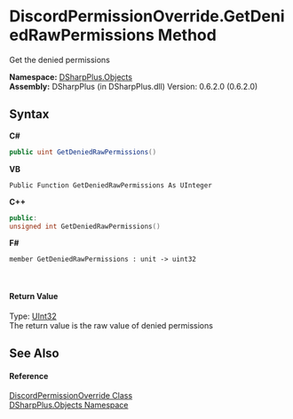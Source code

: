 # DiscordPermissionOverride.GetDeniedRawPermissions Method 
 

Get the denied permissions

**Namespace:**&nbsp;<a href="b70db947-75ff-488f-5245-350c6ca1e522">DSharpPlus.Objects</a><br />**Assembly:**&nbsp;DSharpPlus (in DSharpPlus.dll) Version: 0.6.2.0 (0.6.2.0)

## Syntax

**C#**<br />
``` C#
public uint GetDeniedRawPermissions()
```

**VB**<br />
``` VB
Public Function GetDeniedRawPermissions As UInteger
```

**C++**<br />
``` C++
public:
unsigned int GetDeniedRawPermissions()
```

**F#**<br />
``` F#
member GetDeniedRawPermissions : unit -> uint32 

```

<br />

#### Return Value
Type: <a href="http://msdn2.microsoft.com/en-us/library/ctys3981" target="_blank">UInt32</a><br />The return value is the raw value of denied permissions

## See Also


#### Reference
<a href="c1796aef-a014-ad1d-88c1-61e4c5b82970">DiscordPermissionOverride Class</a><br /><a href="b70db947-75ff-488f-5245-350c6ca1e522">DSharpPlus.Objects Namespace</a><br />